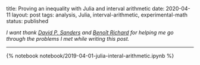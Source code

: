 title: Proving an inequality with Julia and interval arithmetic
date: 2020-04-11
layout: post
tags:  analysis, Julia, interval-arithmetic, experimental-math
status: published


*I want thank [David P. Sanders](https://github.com/dpsanders)  <i class="fab fa-github"></i>
and [Benoît Richard](https://github.com/Kolaru) <i class="fab fa-github"></i> for helping me go
through the problems I met while writing this post.*

----

{% notebook notebook/2019-04-01-julia-interal-arithmetic.ipynb %}
